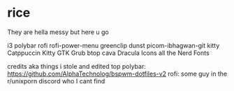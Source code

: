 # rice
They are hella messy but here u go

i3
polybar
rofi
rofi-power-menu
greenclip
dunst
picom-ibhagwan-git
kitty
Catppuccin
  Kitty
  GTK
  Grub
  btop
  cava
Dracula Icons
all the Nerd Fonts

credits aka things i stole and edited
top polybar: https://github.com/AlphaTechnolog/bspwm-dotfiles-v2
rofi: some guy in the r/unixporn discord who I cant find
